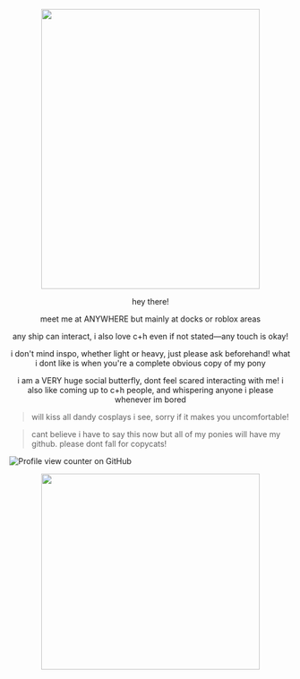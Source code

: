<p align="center">
  <img width="390" height="500" src="https://cdn.discordapp.com/attachments/1357628531089084496/1408461372731428916/IMG_3951.png?ex=68a9d35f&is=68a881df&hm=9d676a2ec7312a8af8e75fb9f931fbb7e8e305554c20dcf39c05848121b44cf2&">
</p>

<p align="center"> hey there!

<p align="center"> meet me at ANYWHERE but mainly at docks or roblox areas

<p align="center"> any ship can interact, i also love c+h even if not stated—any touch is okay! 

<p align="center"> i don't mind inspo, whether light or heavy, just please ask beforehand! what i dont like is when you're a complete obvious copy of my pony

<p align="center"> i am a VERY huge social butterfly, dont feel scared interacting with me! i also like coming up to c+h people, and whispering anyone i please whenever im bored

>will kiss all dandy cosplays i see, sorry if it makes you uncomfortable!

>cant believe i have to say this now but all of my ponies will have my github. please dont fall for copycats!

![Profile view counter on GitHub](https://komarev.com/ghpvc/?username=spring-fever)

<p align="center">
  <img width="390" height="350" src="https://cdn.discordapp.com/attachments/1357628531089084496/1401919971969335316/Untitled_Artwork.png?ex=68920737&is=6890b5b7&hm=fde4e6fc301477a0a8f690ec30c59753a4e23e6004a40b35ea4f791a1409aa59&&">
</p>
